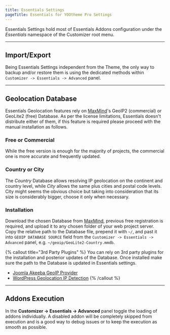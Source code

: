```yaml
---
title: Essentials Settings
pageTitle: Essentials for YOOtheme Pro Settings
---
```


Essentials Settings hold most of Essentials Addons configuration under the _Essentials_ namespace of the Customizer root menu.

---

## Import/Export

Being Essentials Settings independent from the Theme, the only way to backup and/or restore them is using the dedicated methods within `Customizer -> Essentials -> Advanced` panel.

---

## Geolocation Database

Essentials Geolocation features rely on [MaxMind](https://www.maxmind.com/en/geoip2-services-and-databases)'s GeoIP2 (commercial) or GeoLite2 (free) Database. As per the license limitations, Essentials doesn't distribute either of them, if this feature is required please proceed with the manual installation as follows.

### Free or Commercial

While the free version is enough for the majority of projects, the commercial one is more accurate and frequently updated.

### Country or City

The _Country_ Database allows resolving IP geolocation on the continent and country level, while _City_ allows the same plus cities and postal code levels. City might seems the obvious choice but taking into consideration that its size is considerably bigger, choose it only when necessary.

### Installation

Download the chosen Database from [MaxMind](https://www.maxmind.com/en/geoip2-services-and-database), previous free registration is required, and upload it to any chosen folder of your web project server. Copy the relative path to the Database file, prepend it with `~/`, and past it into `GEOIP DATABASE SOURCE` field from the `Customizer -> Essentials -> Advanced` panel, e.g. `~/geoip/GeoLite2-Country.mmdb`.

{% callout title="3rd Party Plugins" %}
You can rely on 3rd party plugins for the installation and posterior updates of the Database. Once installed make sure the path to the Database is updated in Essentials settings.

- [Joomla Akeeba GeoIP Provider](https://www.akeeba.com/download/akgeoip.html)
- [WordPress Geolocation IP Detection](https://wordpress.org/plugins/geoip-detect/)
{% /callout %}

---

## Addons Execution

In the **Customizer -> Essentials -> Advanced** panel toggle the loading of addons individually. A disabled addon will be completely skipped from execution and is a good way to debug issues or to keep the execution as smooth as possible.
